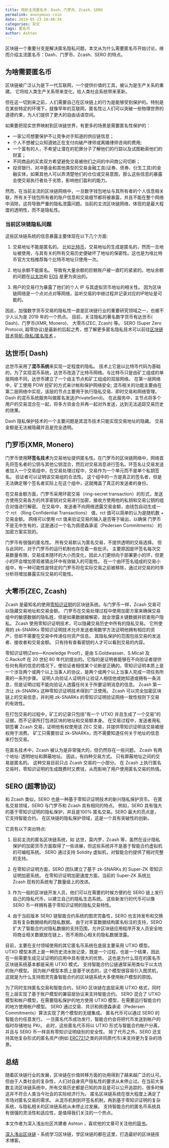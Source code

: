 ```yaml
---
title: 简析主流匿名币：Dash、门罗币、Zcash、SERO
permalink: anonymous-coin
date: 2019-05-23 10:48:34
categories: 杂文
tags: 匿名币
author: Ashton
---
```


区块链一个重要分支是解决匿名隐私问题，本文从为什么需要匿名币开始讨论，继而介绍主流匿名币：Dash、门罗币、Zcash、SERO 的特点。

<!-- more -->

## 为啥需要匿名币

区块链被广泛认为是下一代互联网，一个提供价值的工具，被认为是生产关系的重建。 它将给人类生产关系带来变化，给人类社会系统带来革新。

但在这一切到来之前，人们需要自己在区块链上的行为是能够受到保护的。特别是在某些特定的环境下，就像早年的互联网，匿名性让人们可以突破一些物理世界的道德约束，为人们提供了更大的自由话语空间。

如果要把现实世界映射到区块链世界，有更多的场景是需要匿名性保护的：

* ⼀家公司想要保护不让竞争对手知道的供应链信息；
* 个⼈不想被公众知道她正在⽀付向破产律师或离婚律师咨询的费⽤;
* ⼀个富有的⼈，不希望让潜在的犯罪分子了解他们的行踪以及试图勒索他们的财富；
* 不同商品的买卖双方希望避免交易被他们之间的中间商公司切断；
* 投资银⾏、对冲基金和其他类型的交易⾦融⼯具(证券、债券、衍⽣⼯具)的⾦融实体，如果其他⼈可以弄清楚他们的仓位或交易意图，那么这些信息的暴露会使交易执⾏者处于劣势，影响他们盈利的能⼒。

然而，在当前主流的区块链网络中，一旦数字钱包地址与其所有者的个人信息相关联，所有关于钱包所有者的账户信息和交易细节都将被暴露，并且不能在整个网络中消除，这将导致严重的隐私泄露问题。当前的主流区块链网络，体现的是最大程度的透明性，而不是隐私性。

### 当前区块链隐私问题

这些区块链系统的信息暴露主要体现在以下几个方面:

1. 交易地址不能是匿名的。
比如[比特币](https://wiki.learnblockchain.cn/bitcoin/readme.html)，交易地址的生成是匿名的，然而一旦地址被使用，与其有关的所有交易历史便破坏了地址的保密性。这也是为啥比特币官方文档推荐每个比特币地址只使用一次。

2. 地址余额不能匿名。
导致有大量余额的巨鲸账户被一直盯的紧紧的。地址余额的问题在[以太坊](https://learnblockchain.cn/2017/11/20/whatiseth/)和 [EOS](https://wiki.learnblockchain.cn/eos/readme.html) 是更为突出的。

3. 用户的交易行为暴露了他们的个人 IP 与其虚拟货币地址的相关性。
因为区块链网络是一个点对点对等网络，监听交易的中继过程并记录对应的IP地址是可能的。

因此，加强数字货币交易的隐私性一直是区块链行业的重要研究领域之一，也被不少人认为是 2019 年的一个热点。 目前，关注隐私的著名数字货币有达世币( Dash)、门罗币(XMR, Monero)、 大零币(ZEC, Zcash) 等。 SERO (Super Zero Protocol, 超零协议)是最新的后起之秀，想了解更多匿名隐私技术可以前往[区块链技术导航-隐私/匿名技术](https://wiki.learnblockchain.cn/anonymous/readme.html) 。 



## 达世币( Dash)

达世币采用了**混币系统**来实现一定程度的隐私。 技术上它是以比特币代码为基础的，为了实现混币系统，达世币改造了比特币网络。与比特币只是由矿工组成的单层网络不同，达世币建立了一个由主节点和矿工组成的双层网络。 在第一层网络中，矿工使用 POW 挖矿的方式来计帐和保护网络安全; 混币相关的功能主要由在第二层网络中实现，该层的节点主要用于执行隐私交易、即时交易和网络管理。 Dash 的混币系统服务叫做匿名发送(PrivateSend)。 在此服务中，主节点将多个用户的交易混合在一起，将多方资金合并再一起对外发送，达到无法追踪交易历史的效果。

Dash 隐私保护技术的一个主要问题是其混币技术只能实现交易地址的隐藏。 交易金额是无法被隐藏并且是完全透明。

## 门罗币(XMR, Monero)

门罗币使用**环签名技术**为交易地址提供匿名性。在门罗币的区块链网络中，网络首先将签名者的公钥与其他公钥混合，然后对交易消息进行签名。环签名让交易发送者加入一个交易组中，在交易处理过程中，交易作为一个单元而不是单个私钥签名。 验证者可以证明该交易组的合法性。 这个组中的一方是真正的签名者，但是无法确定哪个签名者实际上在这个组中，这就掩盖了真正的发送者的身份。

在交易金额方面，门罗币采用环密交易（ring-secret transaction）的形式，发送方使用交易各方的共享密钥对交易进行加密，接收方使用他的私钥和交易公钥的组合对值进行解密。 在交易中，发送者不向网络透露交易金额，由钱包自动生成一个 rct （Ring Confidential Transactions） 值，rct 值可以简单的认为是随机数 + 交易金额。 网络可以使用 rct 值来验证交易的输入是否等于输出，以确保 门罗币不是无中生有的，这是通过一个名为佩德森承诺（Pedersen Commitments） 的加密方案实现的。

门罗币有很强的匿名性。 所有交易默认为匿名交易，不提供透明的交易选择。 但与此同时，对于门罗币的运行机制也存在着一些批评。 主要原因是环签名每次交易数量有限，交易成本随环的大小而变化，因此人们更倾向于部署更小的环，但更小的环会增加旁观者猜出环中有效输入的可能性。 在一个由环签名组成的交易小组中，有一种可能性是特定的门罗币将在实际交易之前被移除，通过对交易的时序分析将增加暴露实际交易的可能性。

## 大零币(ZEC, Zcash)

Zcash 是最知名的使用[零知识证明](https://learnblockchain.cn/2019/04/18/learn-zkSNARK/)的区块链系统。与门罗币一样，Zcash 交易可以隐藏交易地址和交易金额。 门罗币在交易处理过程中使用加密方案来确保交易组中的敏感数据的隐私姓，但是如果数据被解密，就会泄露关键数据并损害用户隐私。 Zcash 使用零知识证明技术，可以隐藏交易历史中所有的隐私交易。 它所使用的 zk-SNARKs 零知识证明技术允许发送者用数学方法证明他拥有相应的资产，但却不需要在交易中传递任何资产信息。 其隐私保护的范围包括交易的发送者、接收者和交易金额。 只有持有查看密钥的人才可以看到交易的内容。

零知识证明(Zero—Knowledge Proof)，是由 S.Goldwasser、S.Micali 及C.Rackoff 在 20 世纪 80 年代初提出的。它指的是证明者能够在不向验证者提供任何有用的信息的情况下，使验证者相信某个论断是正确的。零知识证明本质上是一个涉及两个或两个以上当事人的协议，是两个或两个以上当事人完成一项任务所需的一系列步骤。 证明人向验证人证明并让验证人相信他或她知道或拥有一条消息，但是证明过程不能向验证人透露任何关于所要证明消息的信息。 Zcash 第一次让 zk-SNARKs 这种零知识证明技术得到广泛使用。 Zcash 可以完全加密区块链上的交易信息，并利用 zk-SNARKs  的零知识证明验证网络一致性规则下交易的有效性。

在打包交易的过程中，矿工的记录只包括"有一个 UTXO 并且生成了一个交易"的证据，而不记录所打包进区块的地址和交易额本身。 在交易过程中，发送者用私钥签署 Zcash 交易，证明他有权使用该 ZEC 交易，并提供零知识证明该交易被授权用于消费。 矿工只需要验证 zk-SNARKs，而不需要知道任何关于地址的信息来打包交易。

在匿名技术中，Zcash 被认为是非常强大的，但仍然存在一些问题。 Zcash 有两个地址: 透明地址和屏蔽地址。 因此，有四种交易方式。 只有屏蔽地址之间的交易是匿名的。 这种交易目前只占 Zcash 交易的一小部分。 在 Zcash 上执行匿名交易时，零知识证明的生成既费时又费钱，从而影响了用户使用匿名交易的热情。

## SERO (超零协议)

和 Zcash 类似，SERO 也是一种基于零知识证明技术的新兴隐私保护货币。 在匿名交易领域，SERO 与门罗币和 Zcash 具有相同的特点。 例如，SERO 具有强大的基于零知识证明的隐私保护，并且是100% 匿名交易。SERO 最大的亮点是， 它支持智能合约。 在区块链的隐私保护领域，这是一个具有突破性的创新。

它具有以下突出特点:

1. 目前主流的匿名区块链系统，如 达世，莫内罗，Zcash 等，虽然在设计隐私保护的加密货币方面取得了一些进展，但这些系统并不是基于智能合约虚拟机的可编程系统。 SERO 通过支持 Solidity 虚拟机，对智能合约提供了相对完整的支持。

2. 在零知识证明方面，SERO 团队建立了基于 zk-SNARKs 的 Super-ZK 零知识证明加密系统。 在零知识证明加密速度方面，当前的 Super-ZK 系统比 Zcash 现有的系统有了数量级上的改进。

3. 作为一般的区块链开发人员，他们可以在需要的时候方便的在 SERO 链上发行自己的隐私代币，以建立自己的隐私生态系统。 这些新发行的代币可以像 SERO 币一样拥有基于零知识证明的隐私交易特性。

4. 由于当前版本 SERO 链智能合约系统的图灵完备性，SERO 也支持发布和交换具有复杂数据结构的隐私数据。 由于对丰富数据结构匿名标注的支持，SERO 扩大了智能合约对隐私数据的支持范围，允许区块链应用程序开发人员安全地将商业相关数据放在链上，而不用担心相关的隐私数据泄露。

目前，主要在支付领域使用的其它匿名币系统在底层主要采用 UTXO 模型。 UTXO 模型本质上是一种历史流水账记录，既是一个过程，也是一个结果，因此在一些需要生成见证证明的应用中具有很大的优势。 这也是为什么现在的匿名币区块链系统基本都是采用 UTXO 模式。 支持智能合约公链通常采用类似于以太坊的账户模型。 因为帐户模型本质上是基于状态的，这个模型很容易引入图灵机，这就是为什么支持图灵完备智能合约的区块链系统大多使用帐户模型的原因。

为了同时支持匿名交易和智能合约，SERO 区块链在底层采用 UTXO 格式，同时在上层实现了基于账户模型的兼容层协议来支持智能合约。 SERO 混合了 UTXO 模型和帐户模型，在需要隐私保护的地方使用 UTXO 模型，在需要运行智能合约的地方使用帐户模型。 SERO 通过交易、共识和佩德森承诺（Pedersen Commitments）算法实现了两个模型的无缝集成。 匿名代币可以通过 SERO 的智能合约任意发行。 一旦匿名代币成功发行，智能合约会将把代币发送到帐户的临时存储地址 PKr。 此时，这些匿名代币将以 UTXO 形式与智能合约帐户分离，并且与 SERO 币一样具有零知识证明级别的安全性。 除了代币之外，SERO 还支持其他复杂形式的匿名资产(例如 [ERC721](https://learnblockchain.cn/2018/03/23/token-erc721/)之类的非同质代币)来支持更为复杂的场景。

## 总结

随着区块链行业的发展，区块链在价值转移方面的功用得到了越来越广泛的认可。但由于人类社会的复杂性，人们对自身资产隐私性的要求从未停止过。在当前大多数主流区块链系统中，所有交易历史都是已知的并且是可以公开追踪的，很多时候这并不符合人类当今社会的实际经济行为。 匿名区块链系统在很大程度上满足了市场对匿名交易的需求。 从混币机制到环签名机制，再到基于零知识证明的复杂系统，与隐私相关的区块链系统从未停止过发展。 支持智能合约的匿名币系统具有很强的灵活性和适应性，是值得我们关注的一个热点。



本文作者为深入浅出社区共建者 Ashton ，喜欢他的文章可关注他的[简书](https://www.jianshu.com/u/922115b98e3f)。

[深入浅出区块链](https://learnblockchain.cn/) - 系统学习区块链，学区块链的都在这里，打造最好的区块链技术博客。

